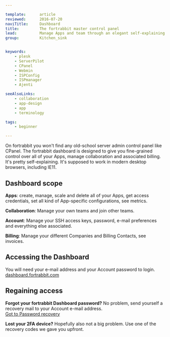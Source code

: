 ```yaml
---

template:      article
reviewed:      2016-07-20
naviTitle:     Dashboard
title:         The fortrabbit master control panel
lead:          Manage Apps and team through an elegant self-explaining dashboard UI in the browser.
group:         Kitchen_sink


keywords:
    - plesk
    - ServerPilot
    - CPanel
    - Webmin
    - ISPConfig
    - ISPmanager
    - Ajenti

seeAlsoLinks:
    - collaboration
    - app-design
    - app
    - terminology

tags:
    - beginner

---
```


On fortrabbit you won't find any old-school server admin control panel like CPanel. The fortrabbit dashboard is designed to give you fine-grained control over all of your Apps, manage collaboration and associated billing. It's pretty self-explaining. It's supposed to work in modern desktop browsers, including IE11.

## Dashboard scope

**Apps**: create, manage, scale and delete all of your Apps, get access credentials, set all kind of App-specific configurations, see metrics.

**Collaboration**: Manage your own teams and join other teams.

**Account**: Manage your SSH access keys, password, e-mail preferences and everything else associated.

**Billing**: Manage your different Companies and Billing Contacts, see invoices.


## Accessing the Dashboard

You will need your e-mail address and your Account password to login.  
[dashboard.fortrabbit.com](https://dashboard.fortrabbit.com)

## Regaining access

**Forgot your fortrabbit Dashboard password?** No problem, send yourself a recovery mail to your Account e-mail address.  
[Got to Password recovery](https://dashboard.fortrabbit.com/password)

**Lost your 2FA device?** Hopefully also not a big problem. Use one of the recovery codes we gave you upfront.

